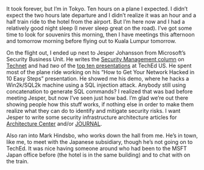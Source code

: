 It took forever, but I’m in Tokyo. Ten hours on a plane I expected. I
didn’t expect the two hours late departure and I didn’t realize it was
an hour and a half train ride to the hotel from the airport. But I’m
here now and I had a relatively good night sleep (I never sleep great on
the road). I’ve got some time to look for souvenirs this morning, then I
have meetings this afternoon and tomorrow morning before flying out to
Kuala Lumpur tomorrow.

On the flight out, I ended up next to Jesper Johansson from Microsoft’s
Security Business Unit. He writes the [Security Management
column](http://www.microsoft.com/technet/community/columns/secmgmt/smarch.mspx)
on [Technet](http://www.microsoft.com/technet/default.mspx) and had
*two* of the [top ten
presentations](http://geekswithblogs.net/dsmith/archive/2004/05/30/5566.aspx)
at TechEd US. He spent most of the plane ride working on his “How to Get
Your Network Hacked in 10 Easy Steps” presentation. He showed me his
demo, where he hacks a Win2k/SQL2k machine using a SQL injection attack.
Anybody still using concatenation to generate SQL commands? I realized
that was bad before meeting Jesper, but now I’ve seen just how bad. I’m
glad we’re out there showing people how this stuff works, if nothing
else in order to make them realize what they can do to identify and
mitigate security risks. I want Jesper to write some security
infrastructure architecture articles for [Architecture
Center](http://msdn.microsoft.com/architecture/) and/or
[JOURNAL](http://msdn.microsoft.com/architecture/JOURNAL).

Also ran into Mark Hindsbo, who works down the hall from me. He’s in
town, like me, to meet with the Japanese subsidiary, though he’s not
going on to TechEd. It was nice having someone around who had been to
the MSFT Japan office before (the hotel is in the same building) and to
chat with on the train.
